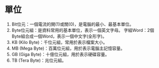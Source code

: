 # 單位



1. Bit位元：一個電流的開(1)或關(0)，是電腦的最小、最基本單位。
2. Byte位元組：是資料常用的基本單位，表示一個英文字母。 字組Word：2個Byte組合成一個Word，表示一個中文字(全形字)。
3. KB (Kilo Byte)：千位元組，常用於表示檔案大小。
4. MB (Mega Byte)：百萬位元組，用於表示電腦主記憶容量。
5. GB (Giga Byte)：十億位元組，用於表示硬碟容量。
6. TB (Tera Byte)：兆位元組。
